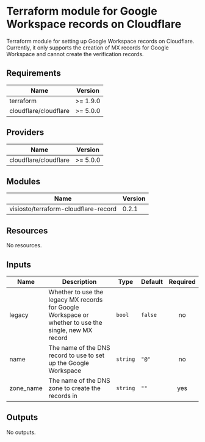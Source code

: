 # Terraform module for Google Workspace records on Cloudflare

Terraform module for setting up Google Workspace records on Cloudflare.
Currently, it only supports the creation of MX records for Google Workspace and
cannot create the verification records.

## Requirements

| Name                  | Version  |
| --------------------- | -------- |
| terraform             | >= 1.9.0 |
| cloudflare/cloudflare | >= 5.0.0 |

## Providers

| Name                  | Version  |
| --------------------- | -------- |
| cloudflare/cloudflare | >= 5.0.0 |

## Modules

| Name                                 | Version |
| ------------------------------------ | ------- |
| visiosto/terraform-cloudflare-record | 0.2.1   |

## Resources

No resources.

## Inputs

| Name      | Description                                                                                           | Type     | Default | Required |
| --------- | ----------------------------------------------------------------------------------------------------- | -------- | ------- | :------: |
| legacy    | Whether to use the legacy MX records for Google Workspace or whether to use the single, new MX record | `bool`   | `false` |    no    |
| name      | The name of the DNS record to use to set up the Google Workspace                                      | `string` | `"@"`   |    no    |
| zone_name | The name of the DNS zone to create the records in                                                     | `string` | `""`    |   yes    |

## Outputs

No outputs.
